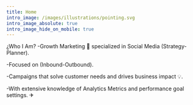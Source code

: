 ```yaml
---
title: Home
intro_image: /images/illustrations/pointing.svg
intro_image_absolute: true
intro_image_hide_on_mobile: true
---
```

¿Who I Am?
\-Growth Marketing 🚀 specialized in Social Media (Strategy-Planner).

\-Focused on (Inbound-Outbound).

\-Campaigns that solve customer needs and drives business impact 💡.

\-With extensive knowledge of Analytics Metrics and performance goal settings. ✈
